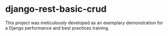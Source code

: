 # django-rest-basic-crud
 This project was meticulously developed as an exemplary demonstration for a Django performance and best practices training.
